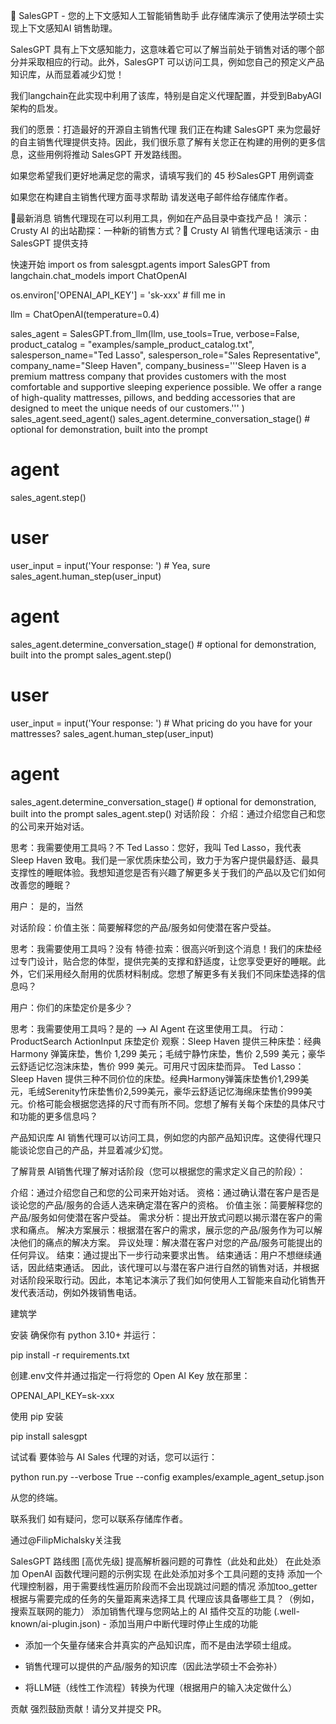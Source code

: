 🤖 SalesGPT - 您的上下文感知人工智能销售助手
此存储库演示了使用法学硕士实现上下文感知AI 销售助理。

SalesGPT 具有上下文感知能力，这意味着它可以了解当前处于销售对话的哪个部分并采取相应的行动。此外，SalesGPT 可以访问工具，例如您自己的预定义产品知识库，从而显着减少幻觉！

我们langchain在此实现中利用了该库，特别是自定义代理配置，并受到BabyAGI架构的启发。

我们的愿景：打造最好的开源自主销售代理
我们正在构建 SalesGPT 来为您最好的自主销售代理提供支持。因此，我们很乐意了解有关您正在构建的用例的更多信息，这些用例将推动 SalesGPT 开发路线图。

如果您希望我们更好地满足您的需求，请填写我们的 45 秒SalesGPT 用例调查

如果您在构建自主销售代理方面寻求帮助
请发送电子邮件给存储库作者。

🔴最新消息
销售代理现在可以利用工具，例如在产品目录中查找产品！
演示：Crusty AI 的出站勘探：一种新的销售方式？🤔
Crusty AI 销售代理电话演示 - 由 SalesGPT 提供支持


快速开始
import os
from salesgpt.agents import SalesGPT
from langchain.chat_models import ChatOpenAI

os.environ['OPENAI_API_KEY'] = 'sk-xxx' # fill me in

llm = ChatOpenAI(temperature=0.4)
                            
sales_agent = SalesGPT.from_llm(llm, use_tools=True, verbose=False,
                            product_catalog = "examples/sample_product_catalog.txt",
                            salesperson_name="Ted Lasso",
                            salesperson_role="Sales Representative",
                            company_name="Sleep Haven",
                            company_business='''Sleep Haven 
                            is a premium mattress company that provides
                            customers with the most comfortable and
                            supportive sleeping experience possible. 
                            We offer a range of high-quality mattresses,
                            pillows, and bedding accessories 
                            that are designed to meet the unique 
                            needs of our customers.'''
                            )
sales_agent.seed_agent()
sales_agent.determine_conversation_stage() # optional for demonstration, built into the prompt

# agent 
sales_agent.step()

# user
user_input = input('Your response: ') # Yea, sure
sales_agent.human_step(user_input)

# agent
sales_agent.determine_conversation_stage() # optional for demonstration, built into the prompt
sales_agent.step()

# user
user_input = input('Your response: ') # What pricing do you have for your mattresses?
sales_agent.human_step(user_input)

# agent
sales_agent.determine_conversation_stage() # optional for demonstration, built into the prompt
sales_agent.step()
对话阶段： 介绍：通过介绍您自己和您的公司来开始对话。

思考：我需要使用工具吗？不
Ted Lasso：您好，我叫 Ted Lasso，我代表 Sleep Haven 致电。我们是一家优质床垫公司，致力于为客户提供最舒适、最具支撑性的睡眠体验。我想知道您是否有兴趣了解更多关于我们的产品以及它们如何改善您的睡眠？

用户： 是的，当然

对话阶段：价值主张：简要解释您的产品/服务如何使潜在客户受益。

思考：我需要使用工具吗？没有
特德·拉索：很高兴听到这个消息！我们的床垫经过专门设计，贴合您的体型，提供完美的支撑和舒适度，让您享受更好的睡眠。此外，它们采用经久耐用的优质材料制成。您想了解更多有关我们不同床垫选择的信息吗？

用户：你们的床垫定价是多少？

思考：我需要使用工具吗？是的 --> AI Agent 在这里使用工具。
行动：ProductSearch
ActionInput 床垫定价
观察：Sleep Haven 提供三种床垫：经典 Harmony 弹簧床垫，售价 1,299 美元；毛绒宁静竹床垫，售价 2,599 美元；豪华云舒适记忆泡沫床垫，售价 999 美元。可用尺寸因床垫而异。
Ted Lasso：Sleep Haven 提供三种不同价位的床垫。经典Harmony弹簧床垫售价1,299美元，毛绒Serenity竹床垫售价2,599美元，豪华云舒适记忆海绵床垫售价999美元。价格可能会根据您选择的尺寸而有所不同。您想了解有关每个床垫的具体尺寸和功能的更多信息吗？

产品知识库
AI 销售代理可以访问工具，例如您的内部产品知识库。这使得代理只能谈论您自己的产品，并显着减少幻觉。

了解背景
AI销售代理了解对话阶段（您可以根据您的需求定义自己的阶段）：

介绍：通过介绍您自己和您的公司来开始对话。
资格：通过确认潜在客户是否是谈论您的产品/服务的合适人选来确定潜在客户的资格。
价值主张：简要解释您的产品/服务如何使潜在客户受益。
需求分析：提出开放式问题以揭示潜在客户的需求和痛点。
解决方案展示：根据潜在客户的需求，展示您的产品/服务作为可以解决他们的痛点的解决方案。
异议处理：解决潜在客户对您的产品/服务可能提出的任何异议。
结束：通过提出下一步行动来要求出售。
结束通话：用户不想继续通话，因此结束通话。
因此，该代理可以与潜在客户进行自然的销售对话，并根据对话阶段采取行动。因此，本笔记本演示了我们如何使用人工智能来自动化销售开发代表活动，例如外拨销售电话。

建筑学


安装
确保你有 python 3.10+ 并运行：

pip install -r requirements.txt

创建.env文件并通过指定一行将您的 Open AI Key 放在那里：

OPENAI_API_KEY=sk-xxx

使用 pip 安装

pip install salesgpt

试试看
要体验与 AI Sales 代理的对话，您可以运行：

python run.py --verbose True --config examples/example_agent_setup.json

从您的终端。

联系我们
如有疑问，您可以联系存储库作者。

通过@FilipMichalsky关注我

SalesGPT 路线图
[高优先级] 提高解析器问题的可靠性（此处和此处）
在此处添加 OpenAI 函数代理问题的示例实现
在此处添加对多个工具问题的支持
添加一个代理控制器，用于需要线性遍历阶段而不会出现跳过问题的情况
添加too_getter根据与需要完成的任务的矢量距离来选择工具
代理应该具备哪些工具？（例如，搜索互联网的能力）
添加销售代理与您网站上的 AI 插件交互的功能 (.well-known/ai-plugin.json) - 添加当用户中断代理时停止生成的功能
- 添加一个矢量存储来合并真实的产品知识库，而不是由法学硕士组成。

- 销售代理可以提供的产品/服务的知识库（因此法学硕士不会弥补）

- 将LLM链（线性工作流程）转换为代理（根据用户的输入决定做什么）

贡献
强烈鼓励贡献！请分叉并提交 PR。

